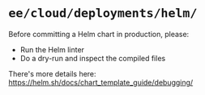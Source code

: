 # `ee/cloud/deployments/helm/`

Before committing a Helm chart in production, please:

- Run the Helm linter
- Do a dry-run and inspect the compiled files

There's more details here: https://helm.sh/docs/chart_template_guide/debugging/
